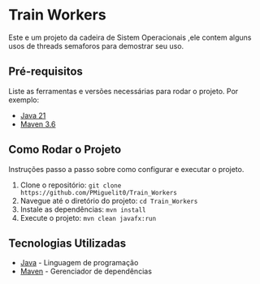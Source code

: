 # Train Workers

Este e um projeto da cadeira de Sistem Operacionais ,ele contem alguns usos de threads semaforos para demostrar seu uso.

## Pré-requisitos

Liste as ferramentas e versões necessárias para rodar o projeto. Por exemplo:

*   [Java 21](https://www.oracle.com/java/technologies/javase-jdk21-downloads.html)
*   [Maven 3.6](https://maven.apache.org/download.cgi)

## Como Rodar o Projeto

Instruções passo a passo sobre como configurar e executar o projeto.

1.  Clone o repositório: `git clone https://github.com/PMiguelit0/Train_Workers`
2.  Navegue até o diretório do projeto: `cd Train_Workers`
3.  Instale as dependências: `mvn install`
4.  Execute o projeto: `mvn clean javafx:run`

## Tecnologias Utilizadas

*   [Java](https://www.java.com/) - Linguagem de programação
*   [Maven](https://maven.apache.org/) - Gerenciador de dependências
